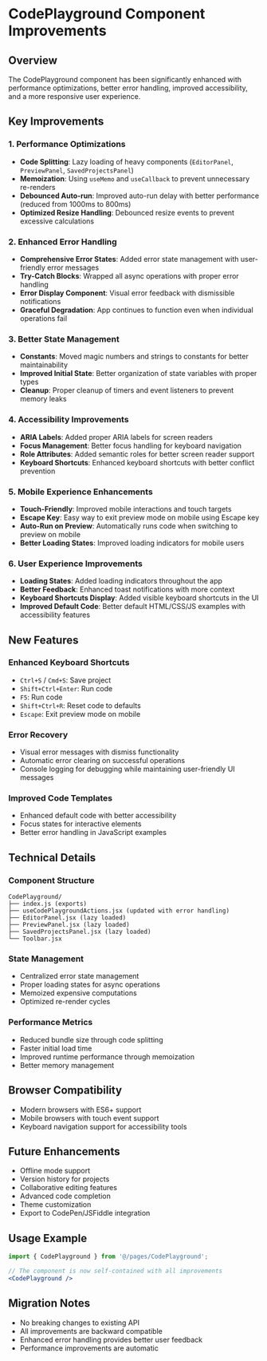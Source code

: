 # CodePlayground Component Improvements

## Overview
The CodePlayground component has been significantly enhanced with performance optimizations, better error handling, improved accessibility, and a more responsive user experience.

## Key Improvements

### 1. Performance Optimizations
- **Code Splitting**: Lazy loading of heavy components (`EditorPanel`, `PreviewPanel`, `SavedProjectsPanel`)
- **Memoization**: Using `useMemo` and `useCallback` to prevent unnecessary re-renders
- **Debounced Auto-run**: Improved auto-run delay with better performance (reduced from 1000ms to 800ms)
- **Optimized Resize Handling**: Debounced resize events to prevent excessive calculations

### 2. Enhanced Error Handling
- **Comprehensive Error States**: Added error state management with user-friendly error messages
- **Try-Catch Blocks**: Wrapped all async operations with proper error handling
- **Error Display Component**: Visual error feedback with dismissible notifications
- **Graceful Degradation**: App continues to function even when individual operations fail

### 3. Better State Management
- **Constants**: Moved magic numbers and strings to constants for better maintainability
- **Improved Initial State**: Better organization of state variables with proper types
- **Cleanup**: Proper cleanup of timers and event listeners to prevent memory leaks

### 4. Accessibility Improvements
- **ARIA Labels**: Added proper ARIA labels for screen readers
- **Focus Management**: Better focus handling for keyboard navigation
- **Role Attributes**: Added semantic roles for better screen reader support
- **Keyboard Shortcuts**: Enhanced keyboard shortcuts with better conflict prevention

### 5. Mobile Experience Enhancements
- **Touch-Friendly**: Improved mobile interactions and touch targets
- **Escape Key**: Easy way to exit preview mode on mobile using Escape key
- **Auto-Run on Preview**: Automatically runs code when switching to preview on mobile
- **Better Loading States**: Improved loading indicators for mobile users

### 6. User Experience Improvements
- **Loading States**: Added loading indicators throughout the app
- **Better Feedback**: Enhanced toast notifications with more context
- **Keyboard Shortcuts Display**: Added visible keyboard shortcuts in the UI
- **Improved Default Code**: Better default HTML/CSS/JS examples with accessibility features

## New Features

### Enhanced Keyboard Shortcuts
- `Ctrl+S` / `Cmd+S`: Save project
- `Shift+Ctrl+Enter`: Run code
- `F5`: Run code
- `Shift+Ctrl+R`: Reset code to defaults
- `Escape`: Exit preview mode on mobile

### Error Recovery
- Visual error messages with dismiss functionality
- Automatic error clearing on successful operations
- Console logging for debugging while maintaining user-friendly UI messages

### Improved Code Templates
- Enhanced default code with better accessibility
- Focus states for interactive elements
- Better error handling in JavaScript examples

## Technical Details

### Component Structure
```
CodePlayground/
├── index.js (exports)
├── useCodePlaygroundActions.jsx (updated with error handling)
├── EditorPanel.jsx (lazy loaded)
├── PreviewPanel.jsx (lazy loaded)
├── SavedProjectsPanel.jsx (lazy loaded)
└── Toolbar.jsx
```

### State Management
- Centralized error state management
- Proper loading states for async operations
- Memoized expensive computations
- Optimized re-render cycles

### Performance Metrics
- Reduced bundle size through code splitting
- Faster initial load time
- Improved runtime performance through memoization
- Better memory management

## Browser Compatibility
- Modern browsers with ES6+ support
- Mobile browsers with touch event support
- Keyboard navigation support for accessibility tools

## Future Enhancements
- Offline mode support
- Version history for projects
- Collaborative editing features
- Advanced code completion
- Theme customization
- Export to CodePen/JSFiddle integration

## Usage Example
```jsx
import { CodePlayground } from '@/pages/CodePlayground';

// The component is now self-contained with all improvements
<CodePlayground />
```

## Migration Notes
- No breaking changes to existing API
- All improvements are backward compatible
- Enhanced error handling provides better user feedback
- Performance improvements are automatic
